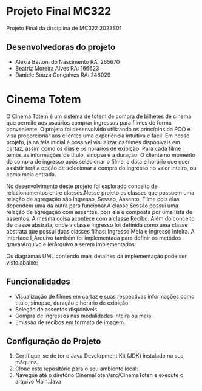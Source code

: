 # Projeto Final MC322
Projeto Final da disciplina de MC322 2023S01

## Desenvolvedoras do projeto
- Alexia Bettoni do Nascimento RA: 265670 
- Beatriz Moreira Alves RA: 166623
- Daniele Souza Gonçalves RA: 248029

# Cinema Totem

O Cinema Totem é um sistema de totem de compra de bilhetes de cinema que permite aos usuários comprar ingressos para filmes de forma conveniente. O projeto foi desenvolvido utilizando os princípios da POO e visa proporcionar aos clientes uma experiência intuitiva e fácil. Em nosso projeto, já na tela inicial é possivel visualizar os filmes disponiveis em cartaz, assim como os dias e os horários de exibição. Para cada filme temos as informações de título, sinopse e a duração. O cliente no momento da compra de ingresso após selecionar o filme, a data e horário que quer assistir terá a opção de selecionar a compra do ingresso no valor inteiro, ou como meia entrada. 


No desenvolvimento deste projeto foi explorado conceito de relacionamentos entre classes.Nesse projeto as classes que possuem uma relação de agregação são Ingresso, Sessao, Assento, Filme pois elas dependem uma da outra para funcionar.A classe Sessão possui uma relação de agregação com assentos, pois ela é composta por uma lista de assentos. A mesma coisa acontece com a classe Recibo. Além do conceito de classe abstrata, onde a classe Ingresso foi definida como uma classe abstrata que possui duas classes filhas: Ingresso Meia e Ingresso Inteira. A interface I_Arquivo também foi implementada para definir os metódos gravarArquivo e lerArquivo a serem implementados. 

Os diagramas UML contendo mais detalhes da implementação pode ser visto abaixo:

## Funcionalidades

- Visualização de filmes em cartaz e suas respectivas informações como titulo, sinopse, duração e horário de exibição. 
- Seleção de assentos disponíveis
- Compra de ingressos nas modalidades inteira ou meia
- Emissão de recibos em formato de imagem.


## Configuração do Projeto

1. Certifique-se de ter o Java Development Kit (JDK) instalado na sua máquina.
2. Clone este repositório para o seu ambiente local:
3. Navegue até o diretório CinemaToten/src/CinemaToten e execute o arquivo Main.Java
